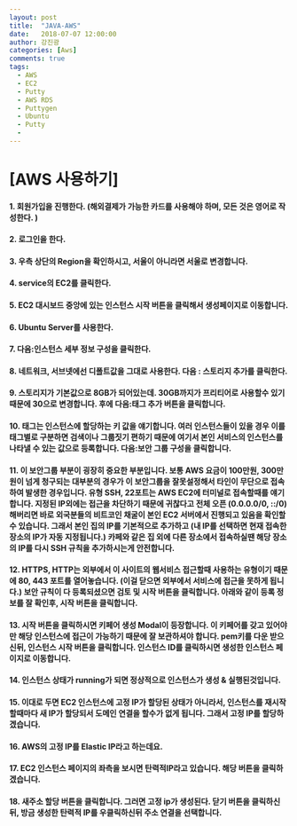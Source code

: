 ```yaml
---
layout: post
title:  "JAVA-AWS"
date:   2018-07-07 12:00:00
author: 강진광
categories: [Aws]
comments: true
tags:
  - AWS
  - EC2
  - Putty
  - AWS RDS
  - Puttygen
  - Ubuntu
  - Putty
  - 
---
```

# [AWS 사용하기]

#### 1. 회원가입을 진행한다. (해외결제가 가능한 카드를 사용해야 하며, 모든 것은 영어로 작성한다. )
#### 2. 로그인을 한다.
#### 3. 우측 상단의 Region을 확인하시고, 서울이 아니라면 서울로 변경합니다.
#### 4. service의 EC2를 클릭한다.
#### 5. EC2 대시보드 중앙에 있는 인스턴스 시작 버튼을 클릭해서 생성페이지로 이동합니다.
#### 6. Ubuntu Server를 사용한다.
#### 7. 다음:인스턴스 세부 정보 구성을 클릭한다.
#### 8. 네트워크, 서브넷에선 디폴트값을 그대로 사용한다. 다음 : 스토리지 추가를 클릭한다.
#### 9. 스토리지가 기본값으로 8GB가 되어있는데. 30GB까지가 프리티어로 사용할수 있기 때문에 30으로 변경합니다. 후에 다음:태그 추가 버튼을 클릭합니다.
#### 10. 태그는 인스턴스에 할당하는 키 값을 얘기합니다. 여러 인스턴스들이 있을 경우 이를 태그별로 구분하면 검색이나 그룹짓기 편하기 때문에 여기서 본인 서비스의 인스턴스를 나타낼 수 있는 값으로 등록합니다. 다음:보안 그룹 구성을 클릭합니다.
#### 11. 이 보안그룹 부분이 굉장히 중요한 부분입니다. 보통 AWS 요금이 100만원, 300만원이 넘게 청구되는 대부분의 경우가 이 보안그룹을 잘못설정해서 타인이 무단으로 접속하여 발생한 경우입니다. 유형 SSH, 22포트는 AWS EC2에 터미널로 접속할때를 얘기합니다. 지정된 IP외에는 접근을 차단하기 때문에 귀찮다고 전체 오픈 (0.0.0.0/0, ::/0)해버리면 바로 외국분들의 비트코인 채굴이 본인 EC2 서버에서 진행되고 있음을 확인할 수 있습니다. 그래서 본인 집의 IP를 기본적으로 추가하고 (내 IP를 선택하면 현재 접속한 장소의 IP가 자동 지정됩니다.) 카페와 같은 집 외에 다른 장소에서 접속하실땐 해당 장소의 IP를 다시 SSH 규칙을 추가하시는게 안전합니다.
#### 12. HTTPS, HTTP는 외부에서 이 사이트의 웹서비스 접근할때 사용하는 유형이기 때문에 80, 443 포트를 열어놓습니다. (이걸 닫으면 외부에서 서비스에 접근을 못하게 됩니다.) 보안 규칙이 다 등록되셨으면 검토 및 시작 버튼을 클릭합니다. 아래와 같이 등록 정보를 잘 확인후, 시작 버튼을 클릭합니다.
#### 13. 시작 버튼을 클릭하시면 키페어 생성 Modal이 등장합니다. 이 키페어를 갖고 있어야만 해당 인스턴스에 접근이 가능하기 때문에 잘 보관하셔야 합니다. pem키를 다운 받으신뒤, 인스턴스 시작 버튼을 클릭합니다. 인스턴스 ID를 클릭하시면 생성한 인스턴스 페이지로 이동합니다.
#### 14. 인스턴스 상태가 running가 되면 정상적으로 인스턴스가 생성 & 실행된것입니다.
#### 15. 이대로 두면 EC2 인스턴스에 고정 IP가 할당된 상태가 아니라서, 인스턴스를 재시작할때마다 새 IP가 할당되서 도메인 연결을 할수가 없게 됩니다. 그래서 고정 IP를 할당하겠습니다.
#### 16. AWS의 고정 IP를 Elastic IP라고 하는데요. 
#### 17. EC2 인스턴스 페이지의 좌측을 보시면 탄력적IP라고 있습니다. 해당 버튼을 클릭하겠습니다.
#### 18. 새주소 할당 버튼을 클릭합니다. 그러면 고정 ip가 생성된다. 닫기 버튼을 클릭하신뒤, 방금 생성한 탄력적 IP를 우클릭하신뒤 주소 연결을 선택합니다.
